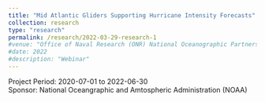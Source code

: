 ```yaml
---
title: "Mid Atlantic Gliders Supporting Hurricane Intensity Forecasts"
collection: research
type: "research"
permalink: /research/2022-03-29-research-1
#venue: "Office of Naval Research (ONR) National Oceanographic Partnership Program "
#date: 2022
#description: "Webinar"
---
```


Project Period: 2020-07-01 to 2022-06-30     
Sponsor: National Oceangraphic and Amtospheric Administration (NOAA)
